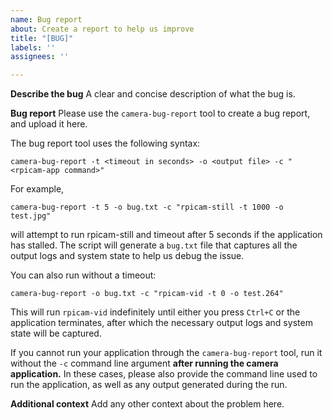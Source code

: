 ```yaml
---
name: Bug report
about: Create a report to help us improve
title: "[BUG]"
labels: ''
assignees: ''

---
```


**Describe the bug**
A clear and concise description of what the bug is.

**Bug report**
Please use the ``camera-bug-report`` tool to create a bug report, and upload it here.

The bug report tool uses the following syntax:

```
camera-bug-report -t <timeout in seconds> -o <output file> -c "<rpicam-app command>"
```

For example,

```
camera-bug-report -t 5 -o bug.txt -c "rpicam-still -t 1000 -o test.jpg"
```
will attempt to run rpicam-still and timeout after 5 seconds if the application has stalled. The script will generate a ``bug.txt`` file that captures all the output logs and system state to help us debug the issue.

You can also run without a timeout:

```
camera-bug-report -o bug.txt -c "rpicam-vid -t 0 -o test.264"
```
This will run ``rpicam-vid`` indefinitely until either you press ``Ctrl+C`` or the application terminates, after which the necessary output logs and system state will be captured.

If you cannot run your application through the ``camera-bug-report`` tool, run it without the ``-c`` command line argument **after running the camera application.**  In these cases, please also provide the command line used to run the application, as well as any output generated during the run.

**Additional context**
Add any other context about the problem here.
